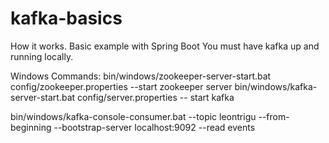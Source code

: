 # kafka-basics
How it works. Basic example with Spring Boot
You must have kafka up and running locally.

Windows Commands:
bin/windows/zookeeper-server-start.bat config/zookeeper.properties --start zookeeper server
bin/windows/kafka-server-start.bat config/server.properties -- start kafka

bin/windows/kafka-console-consumer.bat --topic leontrigu --from-beginning --bootstrap-server localhost:9092 --read events

